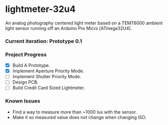 # lightmeter-32u4
An analog photography centered light meter based on a TEMT6000 ambient light sensor running off an Arduino Pro Micro [ATmega32U4].

### Current iteration: Prototype 0.1

### Project Progress
- [x] Build A Prototype.
- [x] Implement Aperture Priority Mode.
- [ ] Implement Shutter Priority Mode.
- [ ] Design PCB.
- [ ] Build Credit Card Sized Lightmeter.

### Known Issues
* Find a way to measure more than ~1000 lux with the sensor.
* Make it so measured value does not change when changing ISO.
